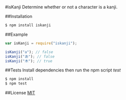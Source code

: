 #isKanji
Determine whether or not a character is a kanji.

##Installation
```bash
$ npm install iskanji
```

##Example
```javascript
var isKanji = require("iskanji");

isKanji("a"); // false
isKanji("あ"); // false
isKanji("木"); // true
```
##Tests
Install dependencies then run the npm script _test_

```bash
$ npm install
$ npm test
```

##License
[MIT](LICENSE)
